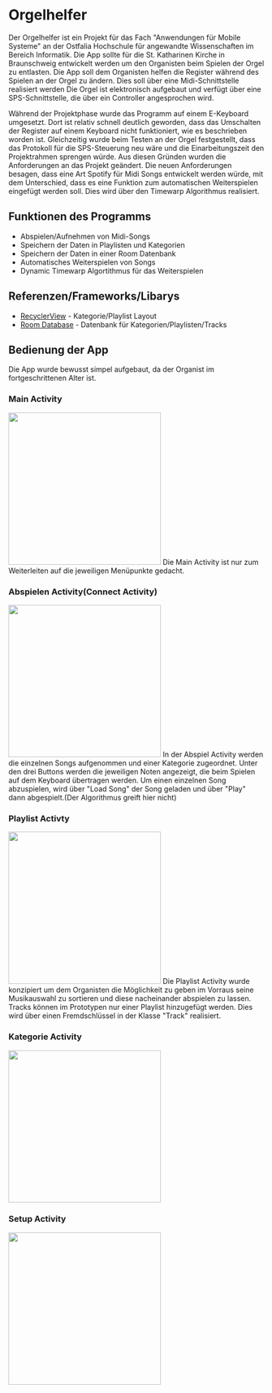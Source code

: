 # Orgelhelfer
Der Orgelhelfer ist ein Projekt für das Fach "Anwendungen für Mobile Systeme" an der Ostfalia Hochschule für angewandte Wissenschaften 
im Bereich Informatik. Die App sollte für die St. Katharinen Kirche in Braunschweig entwickelt werden um den Organisten beim Spielen der Orgel zu entlasten.
Die App soll dem Organisten helfen die Register während des Spielen an der Orgel zu ändern. Dies soll über eine Midi-Schnittstelle realisiert werden
Die Orgel ist elektronisch aufgebaut und verfügt über eine SPS-Schnittstelle, die über ein Controller angesprochen wird.

Während der Projektphase wurde das Programm auf einem E-Keyboard umgesetzt. Dort ist relativ schnell deutlich geworden, dass das Umschalten  der Register auf einem Keyboard nicht funktioniert, wie es beschrieben worden ist. Gleichzeitig wurde beim Testen an der Orgel festgestellt, dass das Protokoll für die SPS-Steuerung neu wäre und die Einarbeitungszeit den Projektrahmen sprengen würde.
Aus diesen Gründen wurden die Anforderungen an das Projekt geändert. Die neuen Anforderungen besagen, dass eine Art Spotify für Midi Songs 
entwickelt werden würde, mit dem Unterschied, dass es eine Funktion zum automatischen Weiterspielen eingefügt werden soll. Dies wird
über den Timewarp Algorithmus realisiert. 




## Funktionen des Programms
* Abspielen/Aufnehmen von Midi-Songs
* Speichern der Daten in Playlisten und Kategorien
* Speichern der Daten in einer Room Datenbank
* Automatisches Weiterspielen von Songs
* Dynamic Timewarp Algortithmus für das Weiterspielen


## Referenzen/Frameworks/Libarys
* [RecyclerView](https://github.com/h6ah4i/android-advancedrecyclerview) - Kategorie/Playlist Layout
* [Room Database](https://developer.android.com/topic/libraries/architecture/room) - Datenbank für Kategorien/Playlisten/Tracks


## Bedienung der App
Die App wurde bewusst simpel aufgebaut, da der Organist im fortgeschrittenen Alter ist. 

### Main Activity
<img src="Images/Main_Activity.png" width="300" heigth="300">
Die Main Activity ist nur zum Weiterleiten auf die jeweiligen Menüpunkte gedacht.

### Abspielen Activity(Connect Activity)
<img src="Images/Connect_Activity.gif" width="300" heigth="300">
In der Abspiel Activity werden die einzelnen Songs aufgenommen und einer Kategorie zugeordnet. Unter den drei Buttons werden die jeweiligen Noten angezeigt, die beim Spielen auf dem Keyboard übertragen werden. Um einen einzelnen Song abzuspielen, wird über "Load Song" der Song geladen und über "Play" dann abgespielt.(Der Algorithmus greift hier nicht)


### Playlist Activty
<img src="Images/Playlist_Activity.gif" width="300" heigth="300">
Die Playlist Activity wurde konzipiert um dem Organisten die Möglichkeit zu geben im Vorraus seine Musikauswahl zu sortieren und diese nacheinander abspielen zu lassen. Tracks können im Prototypen nur einer Playlist hinzugefügt werden. Dies wird über einen Fremdschlüssel in der Klasse "Track" realisiert.



### Kategorie Activity
<img src="Images/Kategorie_Activity.gif" width="300" heigth="300">


### Setup Activity
<img src="Images/Setup_Activity.png" width="300" heigth="300">


